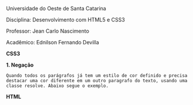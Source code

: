 Universidade do Oeste de Santa Catarina

Disciplina: Desenvolvimento com HTML5 e CSS3

Professor: Jean Carlo Nascimento

Acadêmico: Ednilson Fernando Devilla

**CSS3**

**1.	Negação**

	Quando todos os parágrafos já tem um estilo de cor definido e precisa destacar uma cor diferente em um outro paragrafo do texto, usando uma classe resolve. Abaixo segue o exemplo.

**HTML**
